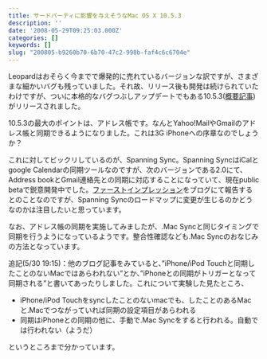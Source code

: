 ```yaml
---
title: サードパーティに影響を与えそうなMac OS X 10.5.3
description: ''
date: '2008-05-29T09:25:03.000Z'
categories: []
keywords: []
slug: "200805-b9260b70-6b70-47c2-998b-faf4c6c6704e"
---
```

Leopardはおそらく今までで爆発的に売れているバージョンな訳ですが、さまざまな細かいバグも残っていました。それ故、リリース後も開発は続けられていたわけですが、ついに本格的なバグつぶしアップデートでもある10.5.3([概要記事](http://support.apple.com/kb/HT1141))がリリースされました。

10.5.3の最大のポイントは、アドレス帳です。なんとYahoo!MailやGmailのアドレス帳と同期できるようになりました。これは3G iPhoneへの序章なのでしょうか？

これに対してビックリしているのが、Spanning Sync。Spanning SyncはiCalとgoogle Calendarの同期ツールなのですが、次のバージョンである2.0にて、Address bookとGmail連絡先との同期に対応することになっていて、現在public betaで鋭意開発中でした。[ファーストインプレッション](http://blog.spanningsync.com/2008/05/apple-releases.html)をブログにて報告するとのことなのですが、Spanning Syncのロードマップに変更が生じるのかどうなのかは注目したいと思っています。

なお、アドレス帳の同期を実施してみましたが、.Mac Syncと同じタイミングで同期を行うようになっているようです。整合性確認なども.Mac Syncのおなじみの方法となっています。

追記(5/30 19:15)：他のブログ記事をみていると、”iPhone/iPod Touchと同期したことのないMacではあらわれない”とか、”iPhoneとの同期がトリガーとなって同期される”と書いてあったりしました。これについて実験した見たところ、

*   iPhone/iPod Touchをsyncしたことのないmacでも、したことのあるMacと.Macでつながっていれば同期の設定項目があらわれる
*   同期はiPhoneとの同期の他に、手動で.Mac Syncをすると行われる。自動では行われない（ようだ）

というところまで分かっています。